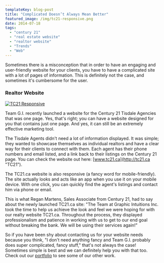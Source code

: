 ```yaml
---
templateKey: blog-post
title: "Complicated Doesn’t Always Mean Better"
featured_image: /img/tc21-responsive.png
date: 2014-07-18
tags:
  - "century 21"
  - "real estate website"
  - "realtor website"
  - "Trends"
  - "Web"
---
```


Sometimes there is a misconception that in order to have an engaging and user-friendly website for your clients, you have to have a complicated site with a lot of pages of information. This is definitely not the case, and sometimes it's cumbersome for the user.

### Realtor Website

[![TC21 Responsive](/img/tc21-responsive.png)](http://tc21.ca)

Team G.I. recently launched a website for the Century 21 Tisdale Agencies that was one page. Yes, that's right; you can have a website designed for you that contains just one page. And yes, it can still be an extremely effective marketing tool.

The Tisdale Agents didn't need a lot of information displayed. It was simple; they wanted to showcase themselves as individual realtors and have a clear way for their clients to connect with them. Each agent has their phone numbers and email listed, and a link back to their listings on the Century 21 page. You can check the website out here: [www.tc21.ca](http://tc21.ca "TC21").

The TC21.ca website is also responsive (a fancy word for mobile-friendly). The site actually looks and acts like an app when you use it on your mobile device. With one click, you can quickly find the agent's listings and contact him via phone or email.

This is what Regan Martens, Sales Associate from Century 21, had to say about the newly launched TC21.ca site: "The Team at Graphic Intuitions Inc. took the time to help us achieve the look and feel we were hoping for with our realty website TC21.ca. Throughout the process, they displayed professionalism and patience in working with us to get to our end goal without breaking the bank. We will be using their services again!"

So if you have been shy about contacting us for your website needs because you think, "I don't need anything fancy and Team G.I. probably does super complicated, fancy stuff," that's not always the case! Sometimes simple is best and we can definitely help you with that too. Check out our [portfolio](https://graphicintuitions.com/our-work/) to see some of our other work.